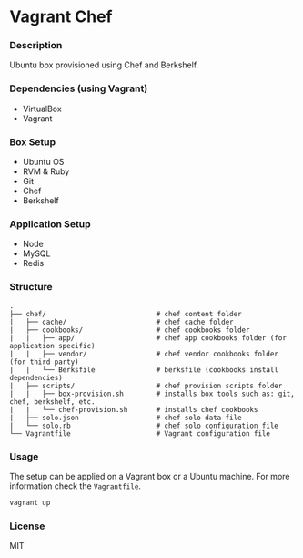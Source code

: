 # Vagrant Chef

### Description
Ubuntu box provisioned using Chef and Berkshelf.

### Dependencies (using Vagrant)
* VirtualBox
* Vagrant

### Box Setup
* Ubuntu OS
* RVM & Ruby
* Git
* Chef
* Berkshelf

### Application Setup
* Node
* MySQL
* Redis

### Structure
```
.
├── chef/                           # chef content folder
|   ├── cache/                      # chef cache folder
|   ├── cookbooks/                  # chef cookbooks folder
|   |   ├── app/                    # chef app cookbooks folder (for application specific)
|   |   ├── vendor/                 # chef vendor cookbooks folder (for third party)
|   |   └── Berksfile               # berksfile (cookbooks install dependencies)
|	├── scripts/                    # chef provision scripts folder
|   |	├── box-provision.sh        # installs box tools such as: git, chef, berkshelf, etc.
|   |	└── chef-provision.sh       # installs chef cookbooks
|   ├── solo.json                   # chef solo data file
|   └── solo.rb                     # chef solo configuration file
└── Vagrantfile                     # Vagrant configuration file
```

### Usage
The setup can be applied on a Vagrant box or a Ubuntu machine. For more information check the `Vagrantfile`.

```bash
vagrant up
```

### License
MIT